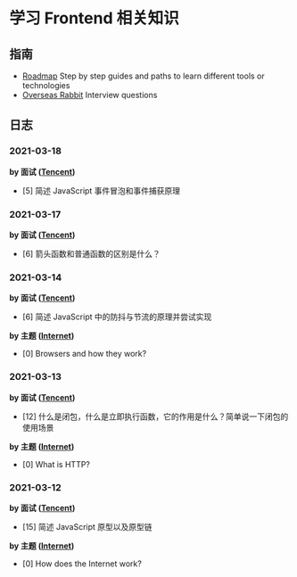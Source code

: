 # 学习 Frontend 相关知识

## 指南

- [Roadmap](https://roadmap.sh/frontend) Step by step guides and paths to learn different tools or technologies
- [Overseas Rabbit](https://osjobs.net/topk/) Interview questions

## 日志

### 2021-03-18

**by 面试 ([Tencent](https://osjobs.net/topk/腾讯/))**

- [5] 简述 JavaScript 事件冒泡和事件捕获原理

### 2021-03-17

**by 面试 ([Tencent](https://osjobs.net/topk/腾讯/))**

- [6] 箭头函数和普通函数的区别是什么？

### 2021-03-14

**by 面试 ([Tencent](https://osjobs.net/topk/腾讯/))**

- [6] 简述 JavaScript 中的防抖与节流的原理并尝试实现

**by 主题 ([Internet](https://roadmap.sh/frontend))**

- [0] Browsers and how they work?

### 2021-03-13

**by 面试 ([Tencent](https://osjobs.net/topk/腾讯/))**

- [12] 什么是闭包，什么是立即执行函数，它的作用是什么？简单说一下闭包的使用场景

**by 主题 ([Internet](https://roadmap.sh/frontend))**

- [0] What is HTTP?

### 2021-03-12

**by 面试 ([Tencent](https://osjobs.net/topk/腾讯/))**

- [15] 简述 JavaScript 原型以及原型链

**by 主题 ([Internet](https://roadmap.sh/frontend))**

- [0] How does the Internet work?